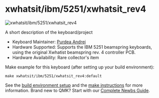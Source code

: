 # xwhatsit/ibm/5251/xwhatsit_rev4

![xwhatsit/ibm/5251/xwhatsit_rev4](https://deskthority.net/wiki/images/c/cc/AJM-5251-1.jpg)

A short description of the keyboard/project

* Keyboard Maintainer: [Purdea Andrei](https://github.com/purdeaandrei)
* Hardware Supported: Supports the IBM 5251 beamspring keyboards, using the original Xwhatist beamspring rev. 4 controller PCB.
* Hardware Availability: Rare collector's item

Make example for this keyboard (after setting up your build environment):

    make xwhatsit/ibm/5251/xwhatsit_rev4:default

See the [build environment setup](https://docs.qmk.fm/#/getting_started_build_tools) and the [make instructions](https://docs.qmk.fm/#/getting_started_make_guide) for more information. Brand new to QMK? Start with our [Complete Newbs Guide](https://docs.qmk.fm/#/newbs).
